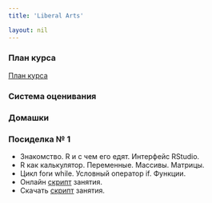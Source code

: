 ```yaml
---
title: 'Liberal Arts'

layout: nil
---
```


### План курса

[План курса](https://ahmedushka7.github.io/R/scripts/liberal_arts/plan/plan.html)

### Система оценивания

### Домашки

### Посиделка № 1

* Знакомство. R и с чем его едят. Интерфейс RStudio.
* R как калькулятор. Переменные. Массивы. Матрицы.
* Цикл forи while. Условный оператор if. Функции.
* Онлайн [скрипт](https://github.com/ahmedushka7/R/blob/master/docs/scripts/liberal_arts/sem_1/introduction_to_R.html) занятия.
* Скачать [скрипт](https://github.com/ahmedushka7/R/blob/master/docs/scripts/liberal_arts/sem_1/sem_1.zip?raw=true) занятия.
